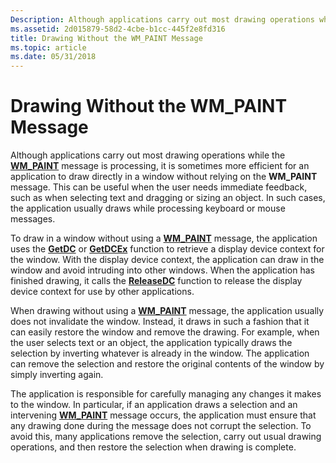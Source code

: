 ```yaml
---
Description: Although applications carry out most drawing operations while the WM\_PAINT message is processing, it is sometimes more efficient for an application to draw directly in a window without relying on the WM\_PAINT message.
ms.assetid: 2d015879-58d2-4cbe-b1cc-445f2e8fd316
title: Drawing Without the WM_PAINT Message
ms.topic: article
ms.date: 05/31/2018
---
```


# Drawing Without the WM\_PAINT Message

Although applications carry out most drawing operations while the [**WM\_PAINT**](wm-paint.md) message is processing, it is sometimes more efficient for an application to draw directly in a window without relying on the **WM\_PAINT** message. This can be useful when the user needs immediate feedback, such as when selecting text and dragging or sizing an object. In such cases, the application usually draws while processing keyboard or mouse messages.

To draw in a window without using a [**WM\_PAINT**](wm-paint.md) message, the application uses the [**GetDC**](/windows/desktop/api/Winuser/nf-winuser-getdc) or [**GetDCEx**](/windows/desktop/api/Winuser/nf-winuser-getdcex) function to retrieve a display device context for the window. With the display device context, the application can draw in the window and avoid intruding into other windows. When the application has finished drawing, it calls the [**ReleaseDC**](/windows/desktop/api/Winuser/nf-winuser-releasedc) function to release the display device context for use by other applications.

When drawing without using a [**WM\_PAINT**](wm-paint.md) message, the application usually does not invalidate the window. Instead, it draws in such a fashion that it can easily restore the window and remove the drawing. For example, when the user selects text or an object, the application typically draws the selection by inverting whatever is already in the window. The application can remove the selection and restore the original contents of the window by simply inverting again.

The application is responsible for carefully managing any changes it makes to the window. In particular, if an application draws a selection and an intervening [**WM\_PAINT**](wm-paint.md) message occurs, the application must ensure that any drawing done during the message does not corrupt the selection. To avoid this, many applications remove the selection, carry out usual drawing operations, and then restore the selection when drawing is complete.

 

 



